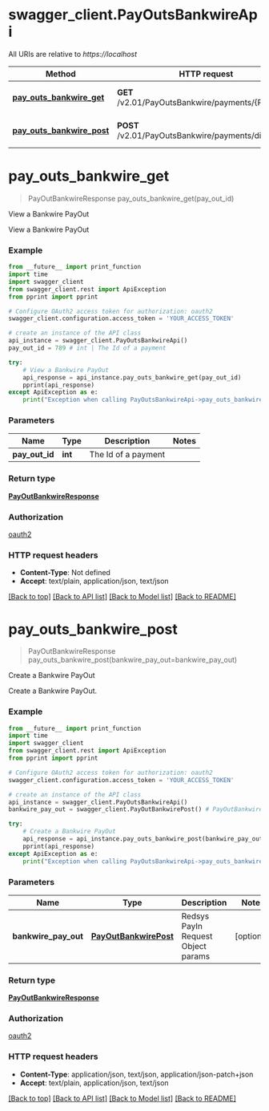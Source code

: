 # swagger_client.PayOutsBankwireApi

All URIs are relative to *https://localhost*

Method | HTTP request | Description
------------- | ------------- | -------------
[**pay_outs_bankwire_get**](PayOutsBankwireApi.md#pay_outs_bankwire_get) | **GET** /v2.01/PayOutsBankwire/payments/{PayOutId} | View a Bankwire PayOut
[**pay_outs_bankwire_post**](PayOutsBankwireApi.md#pay_outs_bankwire_post) | **POST** /v2.01/PayOutsBankwire/payments/direct | Create a Bankwire PayOut


# **pay_outs_bankwire_get**
> PayOutBankwireResponse pay_outs_bankwire_get(pay_out_id)

View a Bankwire PayOut

View a Bankwire PayOut

### Example 
```python
from __future__ import print_function
import time
import swagger_client
from swagger_client.rest import ApiException
from pprint import pprint

# Configure OAuth2 access token for authorization: oauth2
swagger_client.configuration.access_token = 'YOUR_ACCESS_TOKEN'

# create an instance of the API class
api_instance = swagger_client.PayOutsBankwireApi()
pay_out_id = 789 # int | The Id of a payment

try: 
    # View a Bankwire PayOut
    api_response = api_instance.pay_outs_bankwire_get(pay_out_id)
    pprint(api_response)
except ApiException as e:
    print("Exception when calling PayOutsBankwireApi->pay_outs_bankwire_get: %s\n" % e)
```

### Parameters

Name | Type | Description  | Notes
------------- | ------------- | ------------- | -------------
 **pay_out_id** | **int**| The Id of a payment | 

### Return type

[**PayOutBankwireResponse**](PayOutBankwireResponse.md)

### Authorization

[oauth2](../README.md#oauth2)

### HTTP request headers

 - **Content-Type**: Not defined
 - **Accept**: text/plain, application/json, text/json

[[Back to top]](#) [[Back to API list]](../README.md#documentation-for-api-endpoints) [[Back to Model list]](../README.md#documentation-for-models) [[Back to README]](../README.md)

# **pay_outs_bankwire_post**
> PayOutBankwireResponse pay_outs_bankwire_post(bankwire_pay_out=bankwire_pay_out)

Create a Bankwire PayOut

Create a Bankwire PayOut.

### Example 
```python
from __future__ import print_function
import time
import swagger_client
from swagger_client.rest import ApiException
from pprint import pprint

# Configure OAuth2 access token for authorization: oauth2
swagger_client.configuration.access_token = 'YOUR_ACCESS_TOKEN'

# create an instance of the API class
api_instance = swagger_client.PayOutsBankwireApi()
bankwire_pay_out = swagger_client.PayOutBankwirePost() # PayOutBankwirePost | Redsys PayIn Request Object params (optional)

try: 
    # Create a Bankwire PayOut
    api_response = api_instance.pay_outs_bankwire_post(bankwire_pay_out=bankwire_pay_out)
    pprint(api_response)
except ApiException as e:
    print("Exception when calling PayOutsBankwireApi->pay_outs_bankwire_post: %s\n" % e)
```

### Parameters

Name | Type | Description  | Notes
------------- | ------------- | ------------- | -------------
 **bankwire_pay_out** | [**PayOutBankwirePost**](PayOutBankwirePost.md)| Redsys PayIn Request Object params | [optional] 

### Return type

[**PayOutBankwireResponse**](PayOutBankwireResponse.md)

### Authorization

[oauth2](../README.md#oauth2)

### HTTP request headers

 - **Content-Type**: application/json, text/json, application/json-patch+json
 - **Accept**: text/plain, application/json, text/json

[[Back to top]](#) [[Back to API list]](../README.md#documentation-for-api-endpoints) [[Back to Model list]](../README.md#documentation-for-models) [[Back to README]](../README.md)

